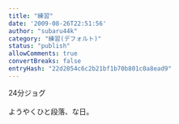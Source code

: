 ```yaml
---
title: "練習"
date: '2009-08-26T22:51:56'
author: "subaru44k"
category: "練習(デフォルト)"
status: "publish"
allowComments: true
convertBreaks: false
entryHash: "22d2054c6c2b21bf1b70b801c0a8ead9"
---
```

24分ジョグ<br>
<br>
ようやくひと段落、な日。
